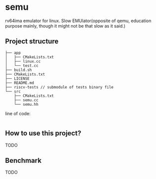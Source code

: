 # semu
rv64ima emulator for linux.
Slow EMUlator(opposite of qemu, education purpose mainly, though it might not be that slow as it said.)

## Project structure
```text
├── app
│   ├── CMakeLists.txt
│   ├── linux.cc
│   └── test.cc
├── build.sh
├── CMakeLists.txt
├── LICENSE
├── README.md
├── riscv-tests // submodule of tests binary file
└── src
    ├── CMakeLists.txt
    ├── semu.cc
    └── semu.hh
```
line of code:
``` text

```
## How to use this project?
TODO


## Benchmark
TODO